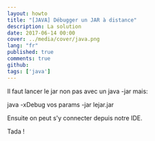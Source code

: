 ```yaml
---
layout: howto
title: "[JAVA] Débugger un JAR à distance"
description: La solution
date: 2017-06-14 00:00
cover: ../media/cover/java.png
lang: "fr"
published: true
comments: true
github: 
tags: ['java']
---
```


Il faut lancer le jar non pas avec un java -jar mais:

java -xDebug vos params -jar lejar.jar

Ensuite on peut s'y connecter depuis notre IDE.

Tada ! 
